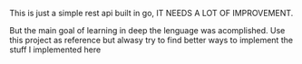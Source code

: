 This is just a simple rest api built in go, IT NEEDS A LOT OF IMPROVEMENT.

But the main goal of learning in deep the lenguage was acomplished. Use this project as reference but alwasy try to find better ways to implement the stuff I implemented here
